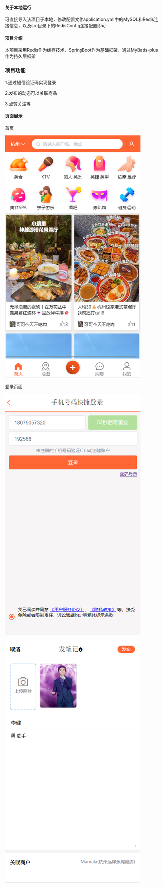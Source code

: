

#### 关于本地运行

可直接导入该项目于本地，修改配置文件application.yml中的MySQL和Redis连接信息，以及src目录下的RedisConfig连接配置即可

#### 项目介绍

本项目采用Redis作为缓存技术，SpringBoot作为基础框架，通过MyBatis-plus作为持久层框架



### 项目功能

1.通过短信验证码实现登录

2.发布的动态可以关联商品

3.点赞关注等

#### 页面展示

首页

![首页](./img/首页.png)



登录页面

![登陆页面](./img/登陆页面.png)

![发表动态页面](./img/发表动态页面.png)